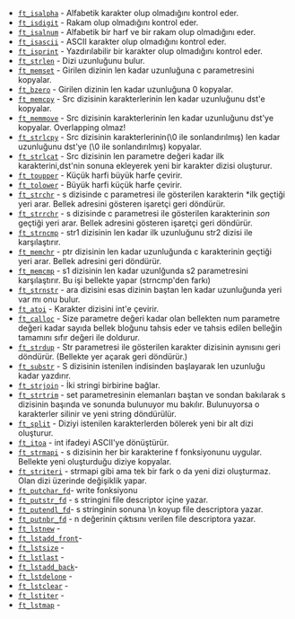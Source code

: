 * [`ft_isalpha`](Libft/ft_isalpha.c)			- Alfabetik karakter olup olmadığını kontrol eder.
* [`ft_isdigit`](Libft/ft_isdigit.c)			- Rakam olup olmadığını kontrol eder.
* [`ft_isalnum`](Libft/ft_isalnum.c)		  - Alfabetik bir harf ve bir rakam olup olmadığını eder.
* [`ft_isascii`](Libft/ft_isascii.c)			- ASCII karakter olup olmadığını kontrol eder.
* [`ft_isprint`](Libft/ft_isprint.c)			- Yazdırılabilir bir karakter olup olmadığını kontrol eder.
* [`ft_strlen`](Libft/ft_strlen.c)			  - Dizi uzunluğunu bulur.
* [`ft_memset`](Libft/ft_memset.c)		    - Girilen dizinin len kadar uzunluğuna c parametresini kopyalar.
* [`ft_bzero`](Libft/ft_bzero.c)		      - Girilen dizinin len kadar uzunluğuna 0 kopyalar.
* [`ft_memcpy`](Libft/ft_memcpy.c)		    - Src dizisinin karakterlerinin len kadar uzunluğunu dst'e kopyalar.
* [`ft_memmove`](Libft/ft_memmove.c)	    - Src dizisinin karakterlerinin len kadar uzunluğunu dst'ye kopyalar. Overlapping olmaz!  
* [`ft_strlcpy`](Libft/ft_strlcpy.c)			- Src dizisinin karakterlerinin(\0 ile sonlandırılmış) len kadar uzunluğunu dst'ye (\0 ile sonlandırılmış) kopyalar. 
* [`ft_strlcat`](Libft/ft_strlcat.c)			- Src dizisinin len parametre değeri kadar ilk karakterini,dst'nin sonuna ekleyerek yeni bir karakter dizisi oluşturur.
* [`ft_toupper`](Libft/ft_toupper.c)			- Küçük harfi büyük harfe çevirir.
* [`ft_tolower`](Libft/ft_tolower.c)			- Büyük harfi küçük harfe çevirir.   
* [`ft_strchr`](Libft/ft_strchr.c)			  - s dizisinde c parametresi ile gösterilen karakterin *ilk geçtiği yeri arar. Bellek adresini gösteren işaretçi geri döndürür.
* [`ft_strrchr`](Libft/ft_strrchr.c)			- s dizisinde c parametresi ile gösterilen karakterinin *son* geçtiği yeri arar. Bellek adresini gösteren işaretçi geri döndürür.    
* [`ft_strncmp`](Libft/ft_strncmp.c) 			- str1 dizisinin len kadar ilk uzunluğunu str2 dizisi ile karşılaştırır.    
* [`ft_memchr`](Libft/ft_memchr.c)		    - ptr dizisinin len kadar uzunluğunda c karakterinin geçtiği yeri arar. Bellek adresini geri döndürür.
* [`ft_memcmp`](Libft/ft_memcmp.c)		    - s1 dizisinin len kadar uzunlğunda s2 parametresini karşılaştırır. Bu işi bellekte yapar (strncmp'den farkı)
* [`ft_strnstr`](Libft/ft_strnstr.c)			- ara dizisini esas dizinin baştan len kadar uzunluğunda yeri var mı onu bulur.
* [`ft_atoi`](Libft/ft_atoi.c)		        - Karakter dizisini int'e çevirir.
* [`ft_calloc`](Libft/ft_calloc.c)	      - Size parametre değeri kadar olan bellekten num parametre değeri kadar sayıda bellek bloğunu tahsis eder ve tahsis edilen belleğin tamamını sıfır değeri ile doldurur.
* [`ft_strdup`](Libft/ft_strdup.c)		    - Str parametresi ile gösterilen karakter dizisinin aynısını geri döndürür. (Bellekte yer açarak geri döndürür.)
* [`ft_substr`](Libft/ft_substr.c)			  - S dizisinin istenilen indisinden başlayarak len uzunluğu kadar yazdırır.
* [`ft_strjoin`](Libft/ft_strjoin.c)			- İki stringi birbirine bağlar.
* [`ft_strtrim`](Libft/ft_strtrim.c)	    - set parametresinin elemanları baştan ve sondan bakılarak s dizisinin başında ve sonunda bulunuyor mu bakılır. Bulunuyorsa o karakterler silinir ve yeni string döndürülür.
* [`ft_split`](Libft/ft_split.c)				  - Diziyi istenilen karakterlerden bölerek yeni bir alt dizi oluşturur.
* [`ft_itoa`](Libft/ft_itoa.c)		        - int ifadeyi ASCII'ye dönüştürür.
* [`ft_strmapi`](Libft/ft_strmapi.c)			- s dizisinin her bir karakterine f fonksiyonunu uygular. Bellekte yeni oluşturduğu diziye kopyalar.
* [`ft_striteri`](Libft/ft_striteri.c)		- strmapi gibi ama tek bir fark o da yeni dizi oluşturmaz. Olan dizi üzerinde değişiklik yapar.
* [`ft_putchar_fd`](Libft/ft_putchar_fd.c)- write fonksiyonu
* [`ft_putstr_fd`](Libft/ft_putstr_fd.c)	- s stringini file descriptor içine yazar.
* [`ft_putendl_fd`](Libft/ft_putendl_fd.c)- s stringinin sonuna \n koyup file descriptora yazar.
* [`ft_putnbr_fd`](Libft/ft_putnbr_fd.c)	- n değerinin çıktısını verilen file descriptora yazar.
* [`ft_lstnew`](Libft/ft_lstnew.c)		    - 
* [`ft_lstadd_front`](Libft/ft_lstadd_front.c)-  
* [`ft_lstsize`](Libft/ft_lstsize.c)		  -
* [`ft_lstlast`](Libft/ft_lstlast.c)		  -
* [`ft_lstadd_back`](Libft/ft_lstadd_back.c)-	  
* [`ft_lstdelone`](Libft/ft_lstdelone.c)	-	
* [`ft_lstclear`](Libft/ft_lstclear.c)		-	
* [`ft_lstiter`](Libft/ft_lstiter.c)		  -
* [`ft_lstmap`](Libft/ft_lstmap.c)        -
